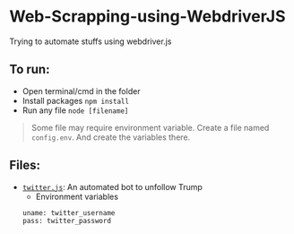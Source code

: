 # Web-Scrapping-using-WebdriverJS

Trying to automate stuffs using webdriver.js

## To run:

- Open terminal/cmd in the folder
- Install packages `npm install`
- Run any file `node [filename]`

> Some file may require environment variable. Create a file named `config.env`. And create the variables there.

## Files:

- [`twitter.js`](/twitter.js): An automated bot to unfollow Trump
  - Environment variables
  ```
  uname: twitter_username
  pass: twitter_password
  ```
